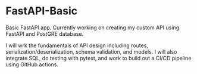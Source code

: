 # FastAPI-Basic

Basic FastAPI app. Currently working on creating my custom API using FastAPI and PostGRE database. 

I will wrk the fundamentals of API design including routes, serialization/deserialization, schema validation, and models. I will also integrate SQL,  do testing with pytest, and work to build out a CI/CD pipeline using GitHub actions.
